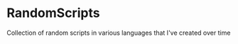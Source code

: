 RandomScripts
=============

Collection of random scripts in various languages that I've created over time
